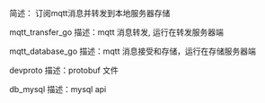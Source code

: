 简述： 订阅mqtt消息并转发到本地服务器存储


mqtt_transfer_go
描述：mqtt 消息转发, 运行在转发服务器端


mqtt_database_go
描述：mqtt 消息接受和存储，运行在存储服务器端


devproto
描述：protobuf 文件


db_mysql
描述：mysql api
